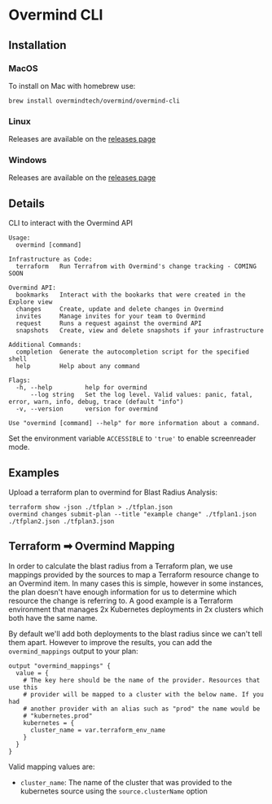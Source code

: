 # Overmind CLI

## Installation

### MacOS

To install on Mac with homebrew use:

```
brew install overmindtech/overmind/overmind-cli
```

### Linux

Releases are available on the [releases page](https://github.com/overmindtech/cli/releases/latest)

### Windows

Releases are available on the [releases page](https://github.com/overmindtech/cli/releases/latest)

## Details

CLI to interact with the Overmind API

```
Usage:
  overmind [command]

Infrastructure as Code:
  terraform   Run Terrafrom with Overmind's change tracking - COMING SOON

Overmind API:
  bookmarks   Interact with the bookarks that were created in the Explore view
  changes     Create, update and delete changes in Overmind
  invites     Manage invites for your team to Overmind
  request     Runs a request against the overmind API
  snapshots   Create, view and delete snapshots if your infrastructure

Additional Commands:
  completion  Generate the autocompletion script for the specified shell
  help        Help about any command

Flags:
  -h, --help         help for overmind
      --log string   Set the log level. Valid values: panic, fatal, error, warn, info, debug, trace (default "info")
  -v, --version      version for overmind

Use "overmind [command] --help" for more information about a command.
```

Set the environment variable `ACCESSIBLE` to `'true'` to enable screenreader mode.

## Examples

Upload a terraform plan to overmind for Blast Radius Analysis:

```
terraform show -json ./tfplan > ./tfplan.json
overmind changes submit-plan --title "example change" ./tfplan1.json ./tfplan2.json ./tfplan3.json
```

## Terraform ➡ Overmind Mapping

In order to calculate the blast radius from a Terraform plan, we use mappings provided by the sources to map a Terraform resource change to an Overmind item. In many cases this is simple, however in some instances, the plan doesn't have enough information for us to determine which resource the change is referring to. A good example is a Terraform environment that manages 2x Kubernetes deployments in 2x clusters which both have the same name.

By default we'll add both deployments to the blast radius since we can't tell them apart. However to improve the results, you can add the `overmind_mappings` output to your plan:

```hcl
output "overmind_mappings" {
  value = {
    # The key here should be the name of the provider. Resources that use this
    # provider will be mapped to a cluster with the below name. If you had
    # another provider with an alias such as "prod" the name would be
    # "kubernetes.prod"
    kubernetes = {
      cluster_name = var.terraform_env_name
    }
  }
}
```

Valid mapping values are:

* `cluster_name`: The name of the cluster that was provided to the kubernetes source using the `source.clusterName` option
